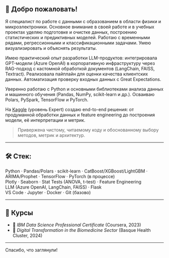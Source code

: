 ## 👋 Добро пожаловать!

Я специалист по работе с данными с образованием в области физики и микроэлектроники. Основное внимание в своей работе и в учебных проектах уделяю подготовке и очистке данных, построению статистических и предиктивных моделей. Работаю с временными рядами, регрессионными и классификационными задачами. Умею визуализировать и объяснять результаты.

Имею практический опыт разработки LLM-продуктов: интегрировала GPT-модели (Azure OpenAI) в корпоративную инфраструктуру через RAG-подход с кастомной обработкой документов (LangChain, FAISS, Textract). Реализовала пайплайн для оценки качества клиентских данных. Автоматизация проверку входных данных с Great Expectations.

Уверенно работаю с Python и основными библиотеками анализа данных и машинного обучения (Pandas, NumPy, scikit-learn и др.). Осваиваю Polars, PySpark, TensorFlow и PyTorch.

На [Kaggle](https://www.kaggle.com/litsea) (уровень Expert) создаю end-to-end решения: от продуманной обработки данных и feature engineering до построения модели, её интерпретации и метрик.

> Привержена чистому, читаемому коду и обоснованному выбору методов, метрик и архитектур.

---

## 🛠️ Стек:  
Python · Pandas/Polars · scikit-learn · CatBoost/XGBoost/LightGBM · ARIMA/Prophet · TensorFlow · PyTorch (в процессе)  
Plotly · Seaborn · Stat Tests (ANOVA, t-test) · Feature Engineering  
LLM (Azure OpenAI, LangChain, FAISS) · Flask  
VS Code · Jupyter · Docker · Git (базово)

---

## 🧠 Курсы

- 🏅 *IBM Data Science Professional Certificate* (Coursera, 2023)  
- 📜 *Digital Transformation in the Biomedicine Sector* (Basque Health Cluster, 2024)

---

Спасибо, что заглянули!
